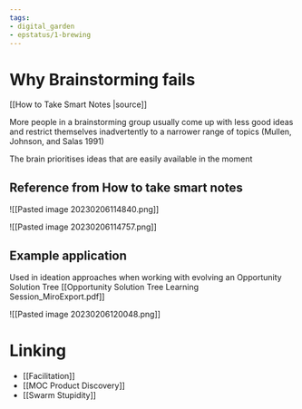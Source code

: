 ```yaml
---
tags: 
- digital_garden
- epstatus/1-brewing
---
```

# Why Brainstorming fails
[[How to Take Smart Notes |source]]

More people in a brainstorming group usually come up with less good ideas and restrict themselves inadvertently to a narrower range of topics (Mullen, Johnson, and Salas 1991)

The brain prioritises ideas that are easily available in the moment

## Reference from How to take smart notes
![[Pasted image 20230206114840.png]]


![[Pasted image 20230206114757.png]]
## Example application 
Used in ideation approaches when working with evolving an Opportunity Solution Tree [[Opportunity Solution Tree Learning Session_MiroExport.pdf]]

![[Pasted image 20230206120048.png]]

# Linking
+ [[Facilitation]]
+ [[MOC Product Discovery]]
+ [[Swarm Stupidity]]